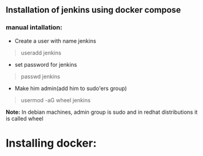 ## Installation of jenkins using docker compose
### manual intallation:
* Create a user with name jenkins
>useradd jenkins
* set password for jenkins
>passwd jenkins
* Make him admin(add him to sudo'ers group)
>usermod -aG wheel jenkins

**Note:** In debian machines, admin group is sudo and in redhat distributions it is called wheel

# Installing docker: